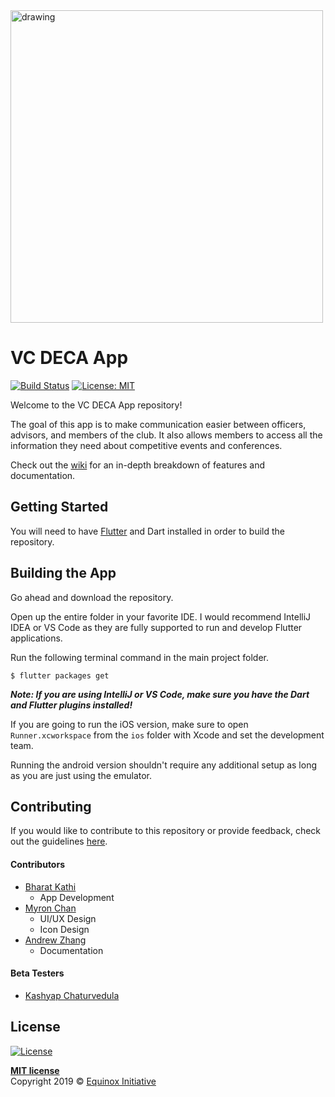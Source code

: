 <img src="https://github.com/BK1031/VC-DECA-flutter/blob/master/images/vcdeca_blue_trans.png" alt="drawing" width="500"/>

# VC DECA App

[![Build Status](https://travis-ci.org/Equinox-Initiative/VC-DECA-flutter.svg?branch=master)](https://travis-ci.org/Equinox-Initiative/VC-DECA-flutter)
[![License: MIT](https://img.shields.io/badge/License-MIT-yellow.svg)](https://opensource.org/licenses/MIT)

Welcome to the VC DECA App repository!

The goal of this app is to make communication easier between officers, advisors, and members of the club. It also allows members to access all the information they need about competitive events and conferences.

Check out the [wiki](https://github.com/Equinox-Initiative/VC-DECA-flutter/wiki) for an in-depth breakdown of features and documentation.

## Getting Started

You will need to have [Flutter](https://flutter.io) and Dart installed in order to build the repository.

## Building the App

Go ahead and download the repository.

Open up the entire folder in your favorite IDE. I would recommend IntelliJ IDEA or VS Code as they are fully supported to run and develop Flutter applications.

Run the following terminal command in the main project folder.

`$ flutter packages get`

***Note: If you are using IntelliJ or VS Code, make sure you have the Dart and Flutter plugins installed!***

If you are going to run the iOS version, make sure to open `Runner.xcworkspace` from the `ios` folder with Xcode and set the development team.

Running the android version shouldn't require any additional setup as long as you are just using the emulator.

## Contributing

If you would like to contribute to this repository or provide feedback, check out the guidelines [here](Contributing).

#### Contributors
- [Bharat Kathi](http://github.com/bk1031)
    - App Development
- [Myron Chan](https://github.com/orgs/Equinox-Initiative/people/MC1217)
    - UI/UX Design
    - Icon Design
- [Andrew Zhang](https://github.com/orgs/Equinox-Initiative/people/azhang11)
    - Documentation

#### Beta Testers
- [Kashyap Chaturvedula](https://github.com/orgs/Equinox-Initiative/people/Kashyap456)

## License

[![License](http://img.shields.io/:license-mit-blue.svg?style=flat-square)](http://badges.mit-license.org)

**[MIT license](http://opensource.org/licenses/mit-license.php)**  
Copyright 2019 © <a href="http://github.com/equinox-initiative" target="_blank">Equinox Initiative</a>